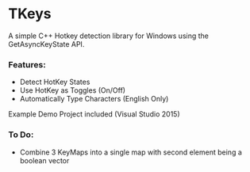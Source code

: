 # TKeys

A simple C++ Hotkey detection library for Windows using the GetAsyncKeyState API.

### Features:
- Detect HotKey States
- Use HotKey as Toggles (On/Off)
- Automatically Type Characters (English Only)

Example Demo Project included (Visual Studio 2015)

### To Do:
- Combine 3 KeyMaps into a single map with second element being a boolean vector
